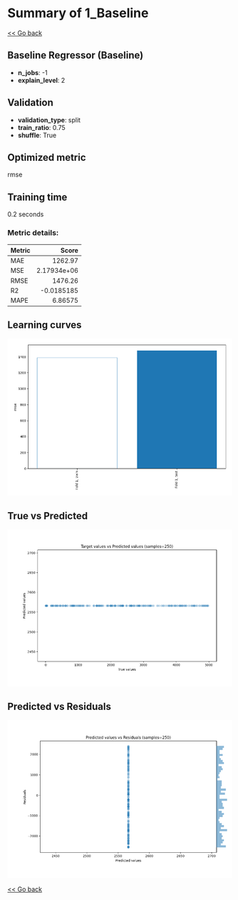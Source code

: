 # Summary of 1_Baseline

[<< Go back](../README.md)


## Baseline Regressor (Baseline)
- **n_jobs**: -1
- **explain_level**: 2

## Validation
 - **validation_type**: split
 - **train_ratio**: 0.75
 - **shuffle**: True

## Optimized metric
rmse

## Training time

0.2 seconds

### Metric details:
| Metric   |          Score |
|:---------|---------------:|
| MAE      | 1262.97        |
| MSE      |    2.17934e+06 |
| RMSE     | 1476.26        |
| R2       |   -0.0185185   |
| MAPE     |    6.86575     |



## Learning curves
![Learning curves](learning_curves.png)
## True vs Predicted

![True vs Predicted](true_vs_predicted.png)


## Predicted vs Residuals

![Predicted vs Residuals](predicted_vs_residuals.png)



[<< Go back](../README.md)
